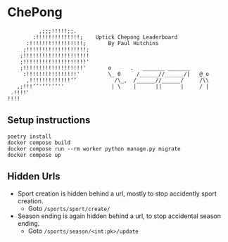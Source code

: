 # ChePong

```
          ,;;;!!!!!;;.
        :!!!!!!!!!!!!!!;    Uptick Chepong Leaderboard
      :!!!!!!!!!!!!!!!!!;       By Paul Hutchins
     ;!!!!!!!!!!!!!!!!!!!; 
    ;!!!!!!!!!!!!!!!!!!!!!
    ;!!!!!!!!!!!!!!!!!!!!'
    ;!!!!!!!!!!!!!!!!!!!'       o      .   _______ _______
     :!!!!!!!!!!!!!!!!'         \_ 0     /______//______/|   @_o
      ,!!!!!!!!!!!!!‘’            /\_,  /______//______/     /\\
   ,;!!!‘’'‘’'‘’''               | \    |      ||      |     / |
 .!!!!'
!!!!
```


## Setup instructions

```
poetry install
docker compose build
docker compose run --rm worker python manage.py migrate
docker compose up
```

## Hidden Urls

- Sport creation is hidden behind a url, mostly to stop accidently sport creation.
  - Goto `/sports/sport/create/`
- Season ending is again hidden behind a url, to stop accidental season ending.
  - Goto `/sports/season/<int:pk>/update`
